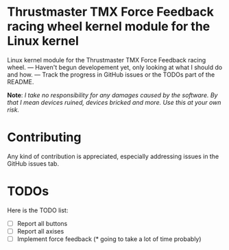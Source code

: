 # Thrustmaster TMX Force Feedback racing wheel kernel module for the Linux kernel
Linux kernel module for the Thrustmaster TMX Force Feedback racing wheel. — Haven't begun developement yet, only looking at what I should do and how. — Track the progress in GitHub issues or the TODOs part of the README.

**Note**: *I take no responsibility for any damages caused by the software. By that I mean devices ruined, devices bricked and more. Use this at your own risk.*

# Contributing
Any kind of contribution is appreciated, especially addressing issues in the GitHub issues tab.

# TODOs
Here is the TODO list:

- [ ] Report all buttons
- [ ] Report all axises
- [ ] Implement force feedback (* going to take a lot of time probably)

